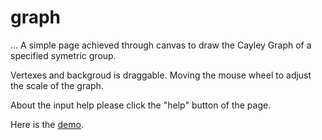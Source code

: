 # graph
...
A simple page achieved through canvas to draw the Cayley Graph of a specified symetric group. 

Vertexes and backgroud is draggable.
Moving the mouse wheel to adjust the scale of the graph.

About the input help please click the "help" button of the page. 

Here is the [demo](https://nyctophilia.github.io/Graph/).
